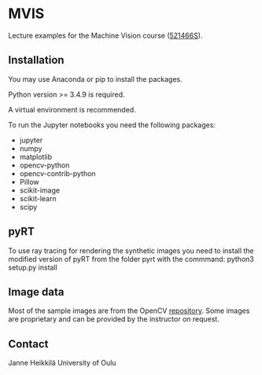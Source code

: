 # MVIS
Lecture examples for the Machine Vision course ([521466S](https://noppa.oulu.fi/noppa/kurssi/521466s/etusivu)).

## Installation

You may use Anaconda or pip to install the packages. 

Python version >= 3.4.9 is required.

A virtual environment is recommended. 

To run the Jupyter notebooks you need the following packages:

- jupyter
- numpy
- matplotlib
- opencv-python
- opencv-contrib-python
- Pillow
- scikit-image
- scikit-learn
- scipy

## pyRT

To use ray tracing for rendering the synthetic images you need to install the modified version of pyRT from the folder pyrt with the commmand:
python3 setup.py install

## Image data

Most of the sample images are from the OpenCV [repository](https://github.com/opencv/opencv/tree/master/samples/data). Some images are proprietary and can be provided by the instructor on request.

## Contact

Janne Heikkilä
University of Oulu
